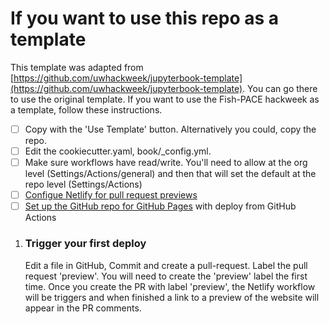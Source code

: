 # If you want to use this repo as a template

This template was adapted from [https://github.com/uwhackweek/jupyterbook-template](https://github.com/uwhackweek/jupyterbook-template). You can go there to use the original template. If you want to use the Fish-PACE hackweek as a template,
follow these instructions.

- [ ] Copy with the 'Use Template' button. Alternatively you could, copy the repo.
- [ ] Edit the cookiecutter.yaml, book/_config.yml.
- [ ] Make sure workflows have read/write. You'll need to allow at the org level (Settings/Actions/general) and then that will set the default at the repo level (Settings/Actions)
- [ ] [Configue Netlify for pull request previews](https://github.com/uwhackweek/jupyterbook-template/blob/main/docs/netlify-setup.md)
- [ ] [Set up the GitHub repo for GitHub Pages](https://github.com/uwhackweek/jupyterbook-template/blob/main/docs/github-setup.md) with deploy from GitHub Actions

<!--

# Configuring Netlify for pull request previews (from the uwescience repo)

Public websites for hackweeks have content contributed by many different people, and we want to ensure that they are well-formatted and functional at all times. In order to do this, we "preview" changes to a website to confirm it all looks good before merging new content. There are different ways to accomplish this, but we have found that [Netlify](https://www.netlify.com) is free and works well for previews. 

## Link Netlify to a repository

Netlify organizes websites by "Site" which is tied to a specific GitHub repository. *All preview links created are persistent and public but not indexed by search engines.* If you want to delete them, you can delete the 'Site' from Netlify. Importantly, the Netlify previews are completely decoupled from the main website that is hosted by GitHub Pages, so you do not need to worry about overwriting or losing your main event webpage!

1. ### Make sure the Netlify App is installed for your organization

   Go to https://github.com/apps/netlify/installations/select_target or visit GitHub Org settings for GitHub Apps (e.g. https://github.com/organizations/fish-pace/settings/installations):

   ![Add Site](./images/netlify-install-github-app.png)

   Under 'Configure' for Netlify you can select which repositories Netlify has access to: 

   ![Add Site](./images/netlify-repo-access.png)

1. ### Log into Netlify and 'Add new site'

   ![Add Site](./images/netlify-addsite.png)

1. ### Select import an existing project

<img width="365" alt="image" src="https://github.com/uwhackweek/jupyterbook-template/assets/2545978/dffdaca4-dfcf-4ee8-802f-16351486e252">

1. ### Select deploy project with GitHub

   ![Link GitHub](./images/netlify-link-github.png)

1. ### Select correct GitHub Organization for website repo

   ![Select org](./images/netlify-select-org.png)

1. ### Select correct repository based on this template (e.g. website-2024)

   ![Select repo](./images/netlify-select-repo.png)

   For 'Site name' enter something informative like `snowex-website-2024` and click 'Deploy'

1. ### Disable netlify main deployment

   Important!! We only want to use Netlify for *Previews* so under 'Site Configuration' -> 'Build & Deploy' -> 'Continuous deployment' -> 'Build settings' -> 'Configure' -> select "Stopped Builds" -> Save
   (e.g. https://app.netlify.com/sites/snowex-website-2024/configuration/deploys)

   If you do not do this, you will have a public mirror of your website available at your netlify site name (https://snowex-website-2024.netlify.app)

   ![Disable builds](./images/netlify-stop-builds.png)

1. ### Copy unique NETLIFY_SITE_ID to use in GitHub Actions Workflows

   Copy the "Site ID" token string under "Site Details", it will look something like this "f9235abc-688d-45e4-8f62-5519ghi455j1"

   (e.g. https://app.netlify.com/sites/snowex-website-2024/configuration/general)

1. ### Create a NETLIFY_AUTH_TOKEN to use in GitHub Actions workflows

   Go to https://app.netlify.com/user/applications and under 'Personal access token' create a new token with optional expiration. It will look something like this `nfp_8abcUxd2ESPs9yEegb3ATSBst13JicvY135s`

   ![Auth token](./images/netlify-auth-token.png)


1. ### Add GitHub Action Secrets to your repository

   In the end, a website repository needs to have access to both `NETLIFY_AUTH_TOKEN` and a specific `NETLIFY_SITE_ID` for the preview workflow to function:

   ![Repo secrets final](./images/github-repo-secrets2.png)

   In your website repository, go to 'Settings' -> 'Secrets and variables' -> 'Actions' -> 'New repository secret' . Make one for `NETLIFY_SITE_ID` and `NETLIFY_AUTH_TOKEN` with the codes copied in the previous two steps.

1. ### Ensure that the workflow has permission to write issue comments

  <img width="1001" alt="image" src="https://github.com/uwhackweek/jupyterbook-template/assets/2545978/5b2333d3-3b21-4ff8-b87e-e29a45f1d0f2">

  In your website repository, go to 'Settings' -> 'Actions' -> 'General' and scroll to the section on workflow permissions. Make sure sure that the workflow has read/write permissions. By default, this will be disabled at the organization level, so if the read/write is greyed out, you will need to have a GitHub organization admin change the org level permissions. To do this, go to the GitHub organization then 'Settings' -> 'Actions' -> 'General' and scroll to the section on workflow permissions.

-->
1. ### Trigger your first deploy

   Edit a file in GitHub, Commit and create a pull-request. Label the pull request 'preview'. You will need to create the 'preview' label the first time. Once you create the PR with label 'preview', the Netlify workflow will be triggers and when finished a link to a preview of the website will appear in the PR comments.
